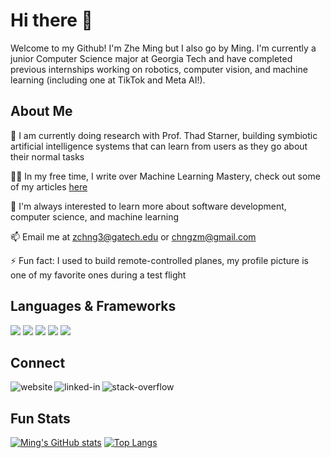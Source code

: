 # Hi there 👋

Welcome to my Github! I'm Zhe Ming but I also go by Ming. I'm currently a junior Computer Science major at Georgia Tech and have completed previous internships working on robotics, computer vision, and machine learning (including one at TikTok and Meta AI!). 

## About Me

🔭 I am currently doing research with Prof. Thad Starner, building symbiotic artificial intelligence systems that can learn from users as they go about their normal tasks

✍🏻 In my free time, I write over Machine Learning Mastery, check out some of my articles <a href="https://machinelearningmastery.com/author/chngzm/">here</a>

🌱 I'm always interested to learn more about software development, computer science, and machine learning

📫 Email me at zchng3@gatech.edu or chngzm@gmail.com

⚡ Fun fact: I used to build remote-controlled planes, my profile picture is one of my favorite ones during a test flight

## Languages & Frameworks

[<img src="https://img.shields.io/badge/Python-3776AB?style=for-the-badge&logo=python&logoColor=white" />]()
[<img src="https://img.shields.io/badge/Java-ED8B00?style=for-the-badge&logo=java&logoColor=white" />]()
[<img src="https://img.shields.io/badge/OpenCV-27338e?style=for-the-badge&logo=OpenCV&logoColor=white" />]()
[<img src="https://img.shields.io/badge/TensorFlow-FF6F00?style=for-the-badge&logo=TensorFlow&logoColor=white" />]()
[<img src="https://img.shields.io/badge/Keras-D00000?style=for-the-badge&logo=Keras&logoColor=white" />]()

## Connect


[<img align="left" alt="website" src="https://img.shields.io/badge/Personal website-000000?style=for-the-badge&logo=About.me&logoColor=white" />](https://www.chngzheming.com)
[<img align="left" alt="linked-in" src="https://img.shields.io/badge/linkedin-%230077B5.svg?&style=for-the-badge&logo=linkedin&logoColor=white" />](https://www.linkedin.com/in/czming)
[<img align="left" alt="stack-overflow" src="https://img.shields.io/badge/stack%20overflow-FE7A16?logo=stack-overflow&logoColor=white&style=for-the-badge" />](https://stackoverflow.com/users/8522990/chngzm) <br>

## Fun Stats

[![Ming's GitHub stats](https://github-readme-stats.vercel.app/api?username=czming&theme=dark&line_height=33&hide_rank=True)]()
[![Top Langs](https://github-readme-stats.vercel.app/api/top-langs/?username=czming&theme=dark&hide=Javascript)]()

<!--
**czming/czming** is a ✨ _special_ ✨ repository because its `README.md` (this file) appears on your GitHub profile.

Here are some ideas to get you started:

- 🔭 I’m currently working on ...
- 🌱 I’m currently learning ...
- 👯 I’m looking to collaborate on ...
- 🤔 I’m looking for help with ...
- 💬 Ask me about ...
- 📫 How to reach me: ...
- 😄 Pronouns: ...
- ⚡ Fun fact: ...
-->
